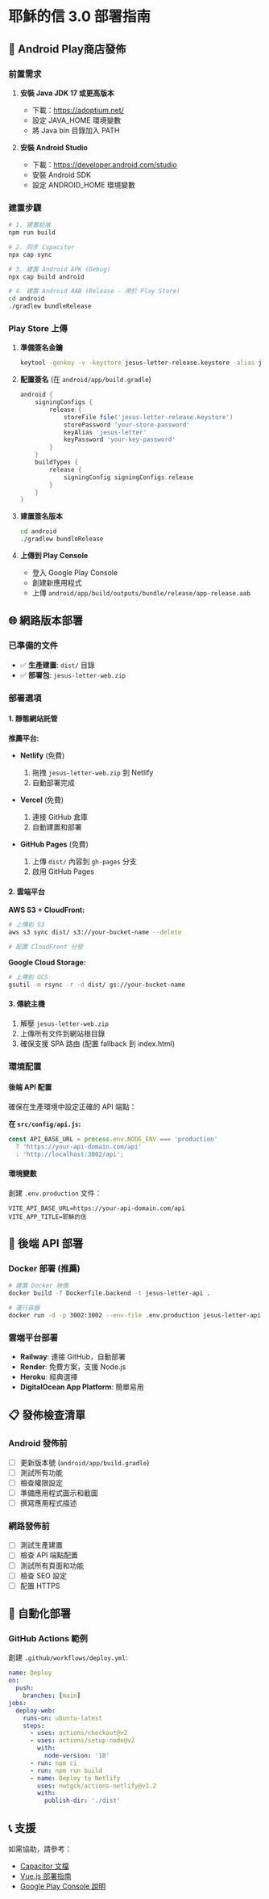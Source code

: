 # 耶穌的信 3.0 部署指南

## 📱 Android Play商店發佈

### 前置需求
1. **安裝 Java JDK 17 或更高版本**
   - 下載：https://adoptium.net/
   - 設定 JAVA_HOME 環境變數
   - 將 Java bin 目錄加入 PATH

2. **安裝 Android Studio**
   - 下載：https://developer.android.com/studio
   - 安裝 Android SDK
   - 設定 ANDROID_HOME 環境變數

### 建置步驟
```bash
# 1. 建置前端
npm run build

# 2. 同步 Capacitor
npx cap sync

# 3. 建置 Android APK (Debug)
npx cap build android

# 4. 建置 Android AAB (Release - 用於 Play Store)
cd android
./gradlew bundleRelease
```

### Play Store 上傳
1. **準備簽名金鑰**
   ```bash
   keytool -genkey -v -keystore jesus-letter-release.keystore -alias jesus-letter -keyalg RSA -keysize 2048 -validity 10000
   ```

2. **配置簽名** (在 `android/app/build.gradle`)
   ```gradle
   android {
       signingConfigs {
           release {
               storeFile file('jesus-letter-release.keystore')
               storePassword 'your-store-password'
               keyAlias 'jesus-letter'
               keyPassword 'your-key-password'
           }
       }
       buildTypes {
           release {
               signingConfig signingConfigs.release
           }
       }
   }
   ```

3. **建置簽名版本**
   ```bash
   cd android
   ./gradlew bundleRelease
   ```

4. **上傳到 Play Console**
   - 登入 Google Play Console
   - 創建新應用程式
   - 上傳 `android/app/build/outputs/bundle/release/app-release.aab`

## 🌐 網路版本部署

### 已準備的文件
- ✅ **生產建置**: `dist/` 目錄
- ✅ **部署包**: `jesus-letter-web.zip`

### 部署選項

#### 1. 靜態網站託管
**推薦平台:**
- **Netlify** (免費)
  1. 拖拽 `jesus-letter-web.zip` 到 Netlify
  2. 自動部署完成

- **Vercel** (免費)
  1. 連接 GitHub 倉庫
  2. 自動建置和部署

- **GitHub Pages** (免費)
  1. 上傳 `dist/` 內容到 `gh-pages` 分支
  2. 啟用 GitHub Pages

#### 2. 雲端平台
**AWS S3 + CloudFront:**
```bash
# 上傳到 S3
aws s3 sync dist/ s3://your-bucket-name --delete

# 配置 CloudFront 分發
```

**Google Cloud Storage:**
```bash
# 上傳到 GCS
gsutil -m rsync -r -d dist/ gs://your-bucket-name
```

#### 3. 傳統主機
1. 解壓 `jesus-letter-web.zip`
2. 上傳所有文件到網站根目錄
3. 確保支援 SPA 路由 (配置 fallback 到 index.html)

### 環境配置

#### 後端 API 配置
確保在生產環境中設定正確的 API 端點：

**在 `src/config/api.js`:**
```javascript
const API_BASE_URL = process.env.NODE_ENV === 'production' 
  ? 'https://your-api-domain.com/api'
  : 'http://localhost:3002/api';
```

#### 環境變數
創建 `.env.production` 文件：
```
VITE_API_BASE_URL=https://your-api-domain.com/api
VITE_APP_TITLE=耶穌的信
```

## 🔧 後端 API 部署

### Docker 部署 (推薦)
```bash
# 建置 Docker 映像
docker build -f Dockerfile.backend -t jesus-letter-api .

# 運行容器
docker run -d -p 3002:3002 --env-file .env.production jesus-letter-api
```

### 雲端平台部署
- **Railway**: 連接 GitHub，自動部署
- **Render**: 免費方案，支援 Node.js
- **Heroku**: 經典選擇
- **DigitalOcean App Platform**: 簡單易用

## 📋 發佈檢查清單

### Android 發佈前
- [ ] 更新版本號 (`android/app/build.gradle`)
- [ ] 測試所有功能
- [ ] 檢查權限設定
- [ ] 準備應用程式圖示和截圖
- [ ] 撰寫應用程式描述

### 網路發佈前
- [ ] 測試生產建置
- [ ] 檢查 API 端點配置
- [ ] 測試所有頁面和功能
- [ ] 檢查 SEO 設定
- [ ] 配置 HTTPS

## 🚀 自動化部署

### GitHub Actions 範例
創建 `.github/workflows/deploy.yml`:
```yaml
name: Deploy
on:
  push:
    branches: [main]
jobs:
  deploy-web:
    runs-on: ubuntu-latest
    steps:
      - uses: actions/checkout@v2
      - uses: actions/setup-node@v2
        with:
          node-version: '18'
      - run: npm ci
      - run: npm run build
      - name: Deploy to Netlify
        uses: nwtgck/actions-netlify@v1.2
        with:
          publish-dir: './dist'
```

## 📞 支援

如需協助，請參考：
- [Capacitor 文檔](https://capacitorjs.com/docs)
- [Vue.js 部署指南](https://vuejs.org/guide/best-practices/production-deployment.html)
- [Google Play Console 說明](https://support.google.com/googleplay/android-developer)